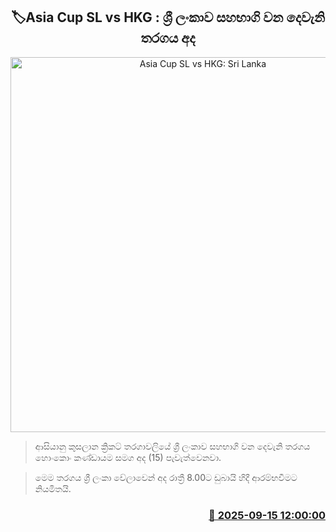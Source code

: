 <p align='center'><b><h2 align='center' title='Asia Cup SL vs HKG: Sri Lanka's second match today'>🏷Asia Cup SL vs HKG : ශ්‍රී ලංකාව සහභාගි වන දෙවැනි තරගය අද</h2></b></p>
<p align='center'><img src='https://helakuru.sgp1.cdn.digitaloceanspaces.com/esana/images/lib/asia-cup-sl-vs-hkg.jpg' width='600' alt='Asia Cup SL vs HKG: Sri Lanka's second match today'></p>

> ආසියානු කුසලාන ක්‍රිකට් තරගාවලියේ ශ්‍රී ලංකාව සහභාගි වන දෙවැනි තරගය හොංකොං කණ්ඩායම සමග අද (15) පැවැත්වෙනවා.

> මෙම තරගය ශ්‍රී ලංකා වේලාවෙන් අද රාත්‍රී 8.00ට ඩුබායි හිදී ආරම්භවීමට නියමිතයි.



<h3 align='right'><a href='https://www.helakuru.lk/esana/p/113631/'>📅 2025-09-15 12:00:00</a></h3>

